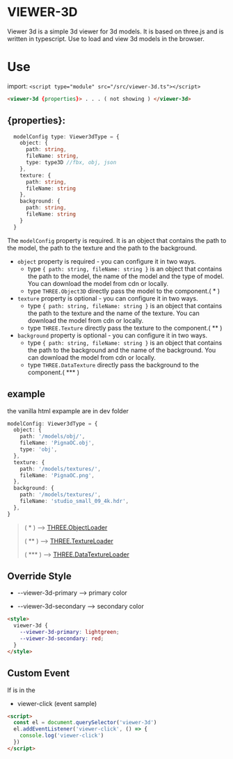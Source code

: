 # VIEWER-3D

Viewer 3d is a simple 3d viewer for 3d models. It is based on three.js and is written in typescript.
Use to load and view 3d models in the browser.

# Use

import:
`<script type="module" src="/src/viewer-3d.ts"></script>`

```html
<viewer-3d {properties}> . . . ( not showing ) </viewer-3d>
```

## {properties}:

```typescript
  modelConfig type: Viewer3dType = {
    object: {
      path: string,
      fileName: string,
      type: type3D //fbx, obj, json
    },
    texture: {
      path: string,
      fileName: string
    },
    background: {
      path: string,
      fileName: string
    }
  }
```

The `modelConfig` property is required. It is an object that contains the path to the model, the path to the texture and the path to the background.

- `object` property is required - you can configure it in two ways.
  - type `{ path: string, fileName: string }` is an object that contains the path to the model, the name of the model and the type of model. You can download the model from cdn or locally.
  - type `THREE.Object3D` directly pass the model to the component.( \* )
- `texture` property is optional - you can configure it in two ways.
  - type `{ path: string, fileName: string }` is an object that contains the path to the texture and the name of the texture. You can download the model from cdn or locally.
  - type `THREE.Texture` directly pass the texture to the component.( \*\* )
- `background` property is optional - you can configure it in two ways.
  - type `{ path: string, fileName: string }` is an object that contains the path to the background and the name of the background. You can download the model from cdn or locally.
  - type `THREE.DataTexture` directly pass the background to the component.( \*\*\* )

## example

the vanilla html expample are in dev folder

```typescript
modelConfig: Viewer3dType = {
  object: {
    path: '/models/obj/',
    fileName: 'PignaOC.obj',
    type: 'obj',
  },
  texture: {
    path: '/models/textures/',
    fileName: 'PignaOC.png',
  },
  background: {
    path: '/models/textures/',
    fileName: 'studio_small_09_4k.hdr',
  },
}
```

> ( \* ) --> [THREE.ObjectLoader](https://threejs.org/docs/#api/en/loaders/ObjectLoader)
>
> ( \*\* ) --> [THREE.TextureLoader](https://threejs.org/docs/#api/en/loaders/TextureLoader)
>
> ( \*\*\* ) --> [THREE.DataTextureLoader](https://threejs.org/docs/#api/en/loaders/DataTextureLoader)

## Override Style

- --viewer-3d-primary --> primary color

- --viewer-3d-secondary --> secondary color

```html
<style>
  viewer-3d {
    --viewer-3d-primary: lightgreen;
    --viewer-3d-secondary: red;
  }
</style>
```

## Custom Event

If is in the

- viewer-click (event sample)

```html
<script>
  const el = document.querySelector('viewer-3d')
  el.addEventListener('viewer-click', () => {
    console.log('viewer-click')
  })
</script>
```
